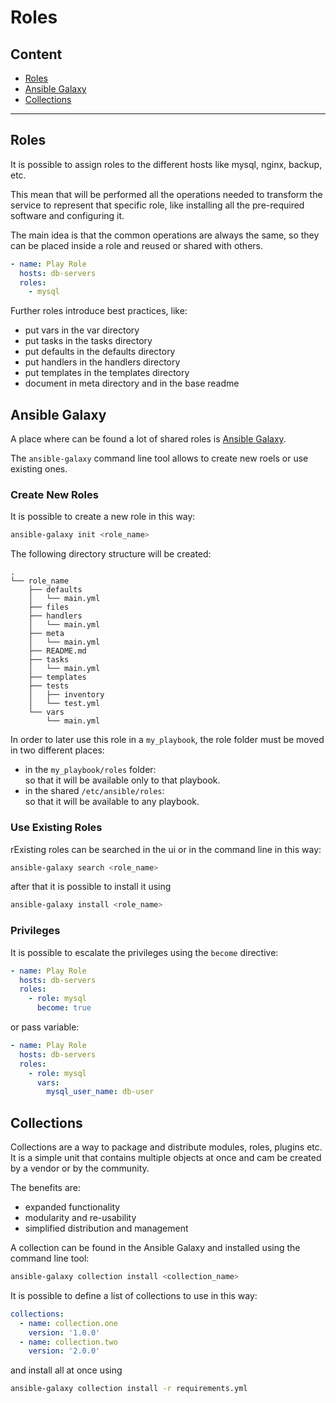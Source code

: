 # Roles

## Content

- [Roles](#roles)
- [Ansible Galaxy](#ansible-galaxy)
- [Collections](#collections)

---

## Roles

It is possible to assign roles to the different hosts like mysql, nginx,
backup, etc.

This mean that will be performed all the operations needed to transform the
service to represent that specific role, like installing all the pre-required
software and configuring it.

The main idea is that the common operations are always the same, so they can
be placed inside a role and reused or shared with others.

```yaml
- name: Play Role
  hosts: db-servers
  roles:
    - mysql
```

Further roles introduce best practices, like:
- put vars in the var directory
- put tasks in the tasks directory
- put defaults in the defaults directory
- put handlers in the handlers directory
- put templates in the templates directory
- document in meta directory and in the base readme

## Ansible Galaxy

A place where can be found a lot of shared roles is
[Ansible Galaxy](https://galaxy.ansible.com/ui/).

The `ansible-galaxy` command line tool allows to create new roels or use 
existing ones.

### Create New Roles

It is possible to create a new role in this way:
```bash
ansible-galaxy init <role_name>
```
The following directory structure will be created:
```
.
└── role_name
    ├── defaults
    │   └── main.yml
    ├── files
    ├── handlers
    │   └── main.yml
    ├── meta
    │   └── main.yml
    ├── README.md
    ├── tasks
    │   └── main.yml
    ├── templates
    ├── tests
    │   ├── inventory
    │   └── test.yml
    └── vars
        └── main.yml
```

In order to later use this role in a `my_playbook`, the role folder must be
moved in two different places:
- in the `my_playbook/roles` folder:\
so that it will be available only to that playbook.
- in the shared `/etc/ansible/roles`:\
so that it will be available to any playbook.

### Use Existing Roles

rExisting roles can be searched in the ui or in the command line in this way:
```bash
ansible-galaxy search <role_name>
```
after that it is possible to install it using
```bash
ansible-galaxy install <role_name>
```

### Privileges

It is possible to escalate the privileges using the `become` directive:
```yaml
- name: Play Role
  hosts: db-servers
  roles:
    - role: mysql
      become: true
```
or pass variable:

```yaml
- name: Play Role
  hosts: db-servers
  roles:
    - role: mysql
      vars:
        mysql_user_name: db-user
```

## Collections

Collections are a way to package and distribute modules, roles, plugins etc.
It is a simple unit that contains multiple objects at once and cam be created
by a vendor or by the community.

The benefits are:
- expanded functionality
- modularity and re-usability
- simplified distribution and management

A collection can be found in the Ansible Galaxy and installed using the
command line tool:
```bash
ansible-galaxy collection install <collection_name>
```

It is possible to define a list of collections to use in this way:
```yaml
collections:
  - name: collection.one
    version: '1.0.0'
  - name: collection.two
    version: '2.0.0'
```
and install all at once using
```bash
ansible-galaxy collection install -r requirements.yml 
```


